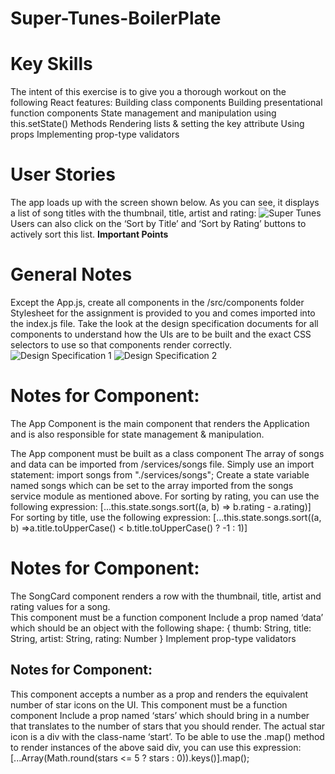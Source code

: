 # Super-Tunes-BoilerPlate

# Key Skills
The intent of this exercise is to give you a thorough workout on the following React features:
Building class components
Building presentational function components
State management and manipulation using this.setState()
Methods
Rendering lists & setting the key attribute
Using props
Implementing prop-type validators
 
# User Stories
The app loads up with the screen shown below. As you can see, it displays a list of song titles with the thumbnail, title, artist and rating:
![Super Tunes](https://github.com/Dharini-MernStack/Super-Tunes-BoilerPlate/assets/76996610/1d79875e-9375-49e3-8faf-1c651213193b)
Users can also click on the ‘Sort by Title’ and ‘Sort by Rating’ buttons to actively sort this list.
**Important Points**

# General Notes
Except the App.js, create all components in the /src/components folder
Stylesheet for the assignment is provided to you and comes imported into the index.js file. 
Take the look at the design specification documents for all components to understand how the UIs are to be built and the exact CSS selectors to use so that components render correctly. 
![Design Specification 1](https://github.com/Dharini-MernStack/Super-Tunes-BoilerPlate/assets/76996610/054d9f46-645c-45ba-8395-9713ed8b6623)
![Design Specification 2](https://github.com/Dharini-MernStack/Super-Tunes-BoilerPlate/assets/76996610/84cb5839-a8d7-4b15-8dee-bcf748233741")



# Notes for Component: *<App />*
The App Component is the main component that renders the Application and is also responsible for state management & manipulation.
 
The App component must be built as a class component
The array of songs and data can be imported from /services/songs file. Simply use an import statement: import songs from "./services/songs";
Create a state variable named songs which can be set to the array imported from the songs service module as mentioned above.
For sorting by rating, you can use the following expression:
 [...this.state.songs.sort((a, b) => b.rating - a.rating)]
For sorting by title, use the following expression:
 [...this.state.songs.sort((a, b) =>a.title.toUpperCase() < b.title.toUpperCase() ? -1 : 1)]
 
# Notes for Component: *<SongCard />*

The SongCard component renders a row with the thumbnail, title, artist and rating values for a song.  
This component must be a function component
Include a prop named ‘data’ which should be an object with the following shape:
{
   thumb: String,
   title: String,
   artist: String,
   rating: Number
}
Implement prop-type validators

## Notes for Component: *<Rating />*

This component accepts a number as a prop and renders the equivalent number of star icons on the UI.
This component must be a function component
Include a prop named ‘stars’ which should bring in a number that translates to the number of stars that you should render.
The actual star icon is a div with the class-name ‘start’.
To be able to use the .map() method to render instances of the above said div, you can use this expression:
 [...Array(Math.round(stars <= 5 ? stars : 0)).keys()].map();
 
